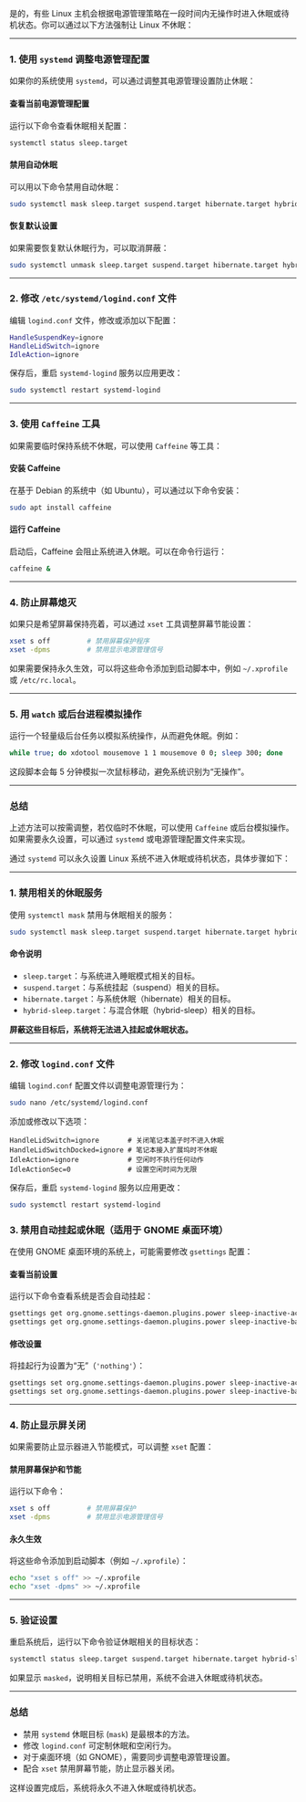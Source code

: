 是的，有些 Linux 主机会根据电源管理策略在一段时间内无操作时进入休眠或待机状态。你可以通过以下方法强制让 Linux 不休眠：

---

### **1. 使用 `systemd` 调整电源管理配置**
如果你的系统使用 `systemd`，可以通过调整其电源管理设置防止休眠：

#### **查看当前电源管理配置**
运行以下命令查看休眠相关配置：
```bash
systemctl status sleep.target
```

#### **禁用自动休眠**
可以用以下命令禁用自动休眠：
```bash
sudo systemctl mask sleep.target suspend.target hibernate.target hybrid-sleep.target
```

#### **恢复默认设置**
如果需要恢复默认休眠行为，可以取消屏蔽：
```bash
sudo systemctl unmask sleep.target suspend.target hibernate.target hybrid-sleep.target
```

---

### **2. 修改 `/etc/systemd/logind.conf` 文件**
编辑 `logind.conf` 文件，修改或添加以下配置：
```bash
HandleSuspendKey=ignore
HandleLidSwitch=ignore
IdleAction=ignore
```

保存后，重启 `systemd-logind` 服务以应用更改：
```bash
sudo systemctl restart systemd-logind
```

---

### **3. 使用 `Caffeine` 工具**
如果需要临时保持系统不休眠，可以使用 `Caffeine` 等工具：

#### **安装 Caffeine**
在基于 Debian 的系统中（如 Ubuntu），可以通过以下命令安装：
```bash
sudo apt install caffeine
```

#### **运行 Caffeine**
启动后，Caffeine 会阻止系统进入休眠。可以在命令行运行：
```bash
caffeine &
```

---

### **4. 防止屏幕熄灭**
如果只是希望屏幕保持亮着，可以通过 `xset` 工具调整屏幕节能设置：
```bash
xset s off         # 禁用屏幕保护程序
xset -dpms         # 禁用显示电源管理信号
```

如果需要保持永久生效，可以将这些命令添加到启动脚本中，例如 `~/.xprofile` 或 `/etc/rc.local`。

---

### **5. 用 `watch` 或后台进程模拟操作**
运行一个轻量级后台任务以模拟系统操作，从而避免休眠。例如：
```bash
while true; do xdotool mousemove 1 1 mousemove 0 0; sleep 300; done
```
这段脚本会每 5 分钟模拟一次鼠标移动，避免系统识别为“无操作”。

---

### 总结
上述方法可以按需调整，若仅临时不休眠，可以使用 `Caffeine` 或后台模拟操作。如果需要永久设置，可以通过 `systemd` 或电源管理配置文件来实现。





通过 `systemd` 可以永久设置 Linux 系统不进入休眠或待机状态，具体步骤如下：

---

### **1. 禁用相关的休眠服务**

使用 `systemctl mask` 禁用与休眠相关的服务：

```bash
sudo systemctl mask sleep.target suspend.target hibernate.target hybrid-sleep.target
```

#### **命令说明**
- `sleep.target`：与系统进入睡眠模式相关的目标。
- `suspend.target`：与系统挂起（suspend）相关的目标。
- `hibernate.target`：与系统休眠（hibernate）相关的目标。
- `hybrid-sleep.target`：与混合休眠（hybrid-sleep）相关的目标。

**屏蔽这些目标后，系统将无法进入挂起或休眠状态。**

---

### **2. 修改 `logind.conf` 文件**

编辑 `logind.conf` 配置文件以调整电源管理行为：

```bash
sudo nano /etc/systemd/logind.conf
```

添加或修改以下选项：
```plaintext
HandleLidSwitch=ignore       # 关闭笔记本盖子时不进入休眠
HandleLidSwitchDocked=ignore # 笔记本接入扩展坞时不休眠
IdleAction=ignore            # 空闲时不执行任何动作
IdleActionSec=0              # 设置空闲时间为无限
```

保存后，重启 `systemd-logind` 服务以应用更改：

```bash
sudo systemctl restart systemd-logind
```



### **3. 禁用自动挂起或休眠（适用于 GNOME 桌面环境）**

在使用 GNOME 桌面环境的系统上，可能需要修改 `gsettings` 配置：

#### **查看当前设置**
运行以下命令查看系统是否会自动挂起：
```bash
gsettings get org.gnome.settings-daemon.plugins.power sleep-inactive-ac-type
gsettings get org.gnome.settings-daemon.plugins.power sleep-inactive-battery-type
```

#### **修改设置**
将挂起行为设置为“无”（`'nothing'`）：
```bash
gsettings set org.gnome.settings-daemon.plugins.power sleep-inactive-ac-type 'nothing'
gsettings set org.gnome.settings-daemon.plugins.power sleep-inactive-battery-type 'nothing'
```

---

### **4. 防止显示屏关闭**

如果需要防止显示器进入节能模式，可以调整 `xset` 配置：

#### **禁用屏幕保护和节能**
运行以下命令：
```bash
xset s off         # 禁用屏幕保护
xset -dpms         # 禁用显示电源管理信号
```

#### **永久生效**
将这些命令添加到启动脚本（例如 `~/.xprofile`）：
```bash
echo "xset s off" >> ~/.xprofile
echo "xset -dpms" >> ~/.xprofile
```

---

### **5. 验证设置**

重启系统后，运行以下命令验证休眠相关的目标状态：
```bash
systemctl status sleep.target suspend.target hibernate.target hybrid-sleep.target
```

如果显示 `masked`，说明相关目标已禁用，系统不会进入休眠或待机状态。

---

### 总结

- 禁用 `systemd` 休眠目标 (`mask`) 是最根本的方法。
- 修改 `logind.conf` 可定制休眠和空闲行为。
- 对于桌面环境（如 GNOME），需要同步调整电源管理设置。
- 配合 `xset` 禁用屏幕节能，防止显示器关闭。

这样设置完成后，系统将永久不进入休眠或待机状态。